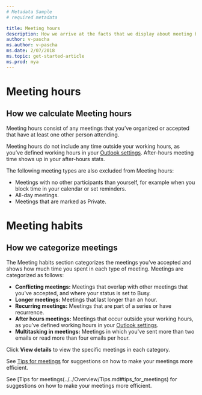 ```yaml
---
# Metadata Sample
# required metadata

title: Meeting hours
description: How we arrive at the facts that we display about meeting behavior. 
author: v-pascha
ms.author: v-pascha
ms.date: 2/07/2018
ms.topic: get-started-article
ms.prod: mya
---
```


# Meeting hours

## How we calculate Meeting hours 
Meeting hours consist of any meetings that you’ve organized or accepted that have at least one other person attending.  

Meeting hours do not include any time outside your working hours, as you’ve defined working hours in your [Outlook settings](https://outlook.office.com/owa/?path=/options/calendarappearance). After-hours meeting time shows up in your after-hours stats.  

The following meeting types are also excluded from Meeting hours: 
* Meetings with no other participants than yourself, for example when you block time in your calendar or set reminders. 
* All-day meetings. 
* Meetings that are marked as Private. 

# Meeting habits  

## How we categorize meetings

The Meeting habits section categorizes the meetings you’ve accepted and shows how much time you spent in each type of meeting. Meetings are categorized as follows: 

* **Conflicting meetings:** Meetings that overlap with other meetings that you've accepted, and where your status is set to Busy.
* **Longer meetings:** Meetings that last longer than an hour. 
* **Recurring meetings:** Meetings that are part of a series or have recurrence. 
* **After hours meetings:** Meetings that occur outside your working hours, as you’ve defined working hours in your [Outlook settings](https://outlook.office.com/owa/?path=/options/calendarappearance).   
* **Multitasking in meetings:** Meetings in which you've sent more than two emails or read more than four emails per hour. 

Click **View details** to view the specific meetings in each category. 

See [Tips for meetings](#tips_for_meetings) for suggestions on how to make your meetings more efficient. 

See [Tips for meetings(../../Overview/Tips.md#tips_for_meetings) for suggestions on how to make your meetings more efficient. 